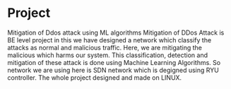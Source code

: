 # Project
Mitigation of Ddos attack using ML algorithms
Mitigation of DDos Attack is BE level project in this we have designed
a network which classify the attacks as normal and malicious traffic.
Here, we are mitigating the malicious which harms our system. This
classification, detection and mitigation of these attack is done using
Machine Learning Algorithms. So network we are using here is SDN network 
which is degigned using RYU controller. The whole project designed and made on LINUX.

